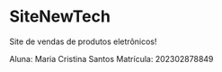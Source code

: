 # SiteNewTech
Site de vendas de produtos eletrônicos!

Aluna: Maria Cristina Santos
Matrícula: 202302878849
